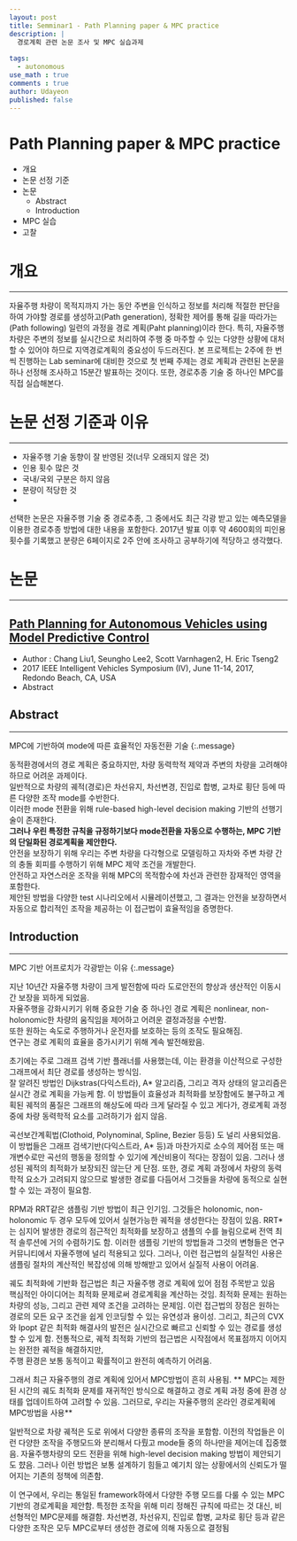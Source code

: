 ```yaml
---
layout: post
title: Semminar1 - Path Planning paper & MPC practice
description: |
  경로계획 관련 논문 조사 및 MPC 실습과제
  
tags:
  - autonomous
use_math : true
comments : true
author: Udayeon
published: false
---
```


# Path Planning paper & MPC practice
- 개요
- 논문 선정 기준
- 논문
  - Abstract
  - Introduction
- MPC 실습
- 고찰

# 개요
* * *
자율주행 차량이 목적지까지 가는 동안 주변을 인식하고 정보를 처리해 적절한 판단을 하여 가야할 경로를 생성하고(Path generation), 
정확한 제어를 통해 길을 따라가는(Path following) 일련의 과정을 경로 계획(Paht planning)이라 한다. 
특히, 자율주행 차량은 주변의 정보를 실시간으로 처리하여 주행 중 마주할 수 있는 다양한 상황에 대처할 수 있어야 하므로 지역경로계획의 중요성이 두드러진다. 
본 프로젝트는 2주에 한 번씩 진행하는 Lab seminar에 대비한 것으로 첫 번째 주제는 경로 계획과 관련된 논문을 하나 선정해 조사하고 15분간 발표하는 것이다.
또한, 경로추종 기술 중 하나인 MPC를 직접 실습해본다.

# 논문 선정 기준과 이유
* * *
* 자율주행 기술 동향이 잘 반영된 것(너무 오래되지 않은 것)
* 인용 횟수 많은 것
* 국내/국외 구분은 하지 않음
* 분량이 적당한 것
* 
선택한 논문은 자율주행 기술 중 경로추종, 그 중에서도 최근 각광 받고 있는 예측모델을 이용한 경로추종 방법에 대한 내용을 포함한다.
2017년 발표 이후 약 4600회의 피인용 횟수를 기록했고 분량은 6페이지로 2주 안에 조사하고 공부하기에 적당하고 생각했다. 

# 논문
* * *

## [Path Planning for Autonomous Vehicles using Model Predictive Control](https://ieeexplore.ieee.org/document/7995716/metrics#metrics)
* Author : Chang Liu1, Seungho Lee2, Scott Varnhagen2, H. Eric Tseng2
* 2017 IEEE Intelligent Vehicles Symposium (IV), June 11-14, 2017, Redondo Beach, CA, USA
* Abstract

## Abstract
* * *
MPC에 기반하여 mode에 따른 효율적인 자동전환 기술
{:.message}

동적환경에서의 경로 계획은 중요하지만, 차량 동력학적 제약과 주변의 차량을 고려해야 하므로 어려운 과제이다.   
일반적으로 차량의 궤적(경로)은 차선유지, 차선변경, 진입로 합병, 교차로 횡단 등에 따른 다양한 조작 mode를 수반한다.   
이러한 mode 전환을 위해 rule-based high-level decision making 기반의 선행기술이 존재한다.    
**그러나 우린 특정한 규칙을 규정하기보다 mode전환을 자동으로 수행하는, MPC 기반의 단일화된 경로계획을 제안한다.**   
안전을 보장하기 위해 우리는 주변 차량을 다각형으로 모델링하고 자차와 주변 차량 간의 충돌 회피를 수행하기 위해 MPC 제약 조건을 개발한다.   
안전하고 자연스러운 조작을 위해 MPC의 목적함수에 차선과 관련한 잠재적인 영역을 포함한다.   
제안된 방법을 다양한 test 시나리오에서 시뮬레이션했고, 그 결과는 안전을 보장하면서 자동으로 합리적인 조작을 제공하는 이 접근법이 효율적임을 증명한다. 

## Introduction
* * *
MPC 기반 어프로치가 각광받는 이유
{:.message}

지난 10년간 자율주행 차량이 크게 발전함에 따라 도로안전의 향상과 생산적인 이동시간 보장을 꾀하게 되었음.   
자율주행을 강화시키기 위해 중요한 기술 중 하나인 경로 계획은 nonlinear, non-holonomic한 차량의 움직임을 제어하고 어려운 결정과정을 수반함.      
또한 원하는 속도로 주행하거나 운전자를 보호하는 등의 조작도 필요해짐.   
연구는 경로 계획의 효율을 증가시키기 위해 계속 발전해왔음.   

초기에는 주로 그래프 검색 기반 플래너를 사용했는데, 이는 환경을 이산적으로 구성한 그래프에서 최단 경로를 생성하는 방식임.   
잘 알려진 방법인 Dijkstras(다익스트라), A* 알고리즘, 그리고 격자 상태의 알고리즘은 실시간 경로 계획을 가능케 함.
이 방법들이 효율성과 최적화를 보장함에도 불구하고 계획된 궤적의 품질은 그래프의 해상도에 따라 크게 달라질 수 있고
게다가, 경로계획 과정 중에 차량 동력학적 요소를 고려하기가 쉽지 않음.

곡선보간계획법(Clothoid, Polynominal, Spline, Bezier 등등) 도 널리 사용되었음.
이 방법들은 그래프 검색기반(다익스트라, A* 등)과 마찬가지로 소수의 제어점 또는 매개변수로만 곡선의 행동을 정의할 수 있기에 계산비용이 적다는 장점이 있음.
그러나 생성된 궤적의 최적화가 보장되진 않는단 게 단점.
또한, 경로 계획 과정에서 차량의 동력학적 요소가 고려되지 않으므로 발생한 경로를 다듬어서 그것들을 차량에 동적으로 실현할 수 있는 과정이 필요함.

RPM과 RRT같은 샘플링 기반 방법이 최근 인기임. 
그것들은 holonomic, non-holonomic 두 경우 모두에 있어서 실현가능한 궤적을 생성한다는 장점이 있음.
RRT* 는 심지어 발생한 경로의 점근적인 최적화를 보장하고 샘플의 수를 늘림으로써 전역 최적 솔루션에 거의 수렴하기도 함.
이러한 샘플링 기반의 방법들과 그것의 변형들은 연구 커뮤니티에서 자율주행에 널리 적용되고 있다.
그러나, 이런 접근법의 실질적인 사용은 샘플링 절차의 계산적인 복잡성에 의해 방해받고 있어서 실질적 사용이 어려움.

궤도 최적화에 기반화 접근법은 최근 자율주행 경로 계획에 있어 점점 주목받고 있음   
핵심적인 아이디어는 최적화 문제로써 경로계획을 계산하는 것임. 
최적화 문제는 원하는 차량의 성능, 그리고 관련 제약 조건을 고려하는 문제임.
이런 접근법의 장점은 원하는 경로의 모든 요구 조건을 쉽게 인코딩할 수 있는 유연성과 용이성.
그리고, 최근의 CVX와 Ipopt 같은 최적화 해결사의 발전은 실시간으로 빠르고 신뢰할 수 있는 경로를 생성할 수 있게 함.
전통적으로, 궤적 최적화 기반의 접근법은 시작점에서 목표점까지 이어지는 완전한 궤적을 해결하지만,   
주행 환경은 보통 동적이고 확률적이고 완전히 예측하기 어려움. 

그래서 최근 자율주행의 경로 계획에 있어서 MPC방법이 흔히 사용됨.
** MPC는 제한된 시간의 궤도 최적화 문제를 재귀적인 방식으로 해결하고 경로 계획 과정 중에 환경 상태를 업데이트하여 
고려할 수 있음. 그러므로, 우리는 자율주행의 온라인 경로계획에 MPC방법을 사용** 

일반적으로 차량 궤적은 도로 위에서 다양한 종류의 조작을 포함함.
이전의 작업들은 이런 다양한 조작을 주행모드와 분리해서 다뤘고 mode들 중의 하나만을 제어는데 집중했음.
자율주행차량의 모드 전환을 위해 high-level decision making 방법이 제안되기도 햤음.
그러나 이런 방법은 보통 설계하기 힘들고 예기치 않는 상황에서의 신뢰도가 떨어지는 기존의 정책에 의존함.

이 연구에서, 우리는 통일된 framework하에서 다양한 주행 모드를 다룰 수 있는 MPC기반의 경로계획을 제안함.
특정한 조작을 위해 미리 정해진 규칙에 따르는 것 대신, 비선형적인 MPC문제를 해결함.
차선변경, 차선유지, 진입로 합병, 교차로 횡단 등과 같은 다양한 조작은 모두 MPC로부터 생성한 경로에 의해 자동으로 결정됨


